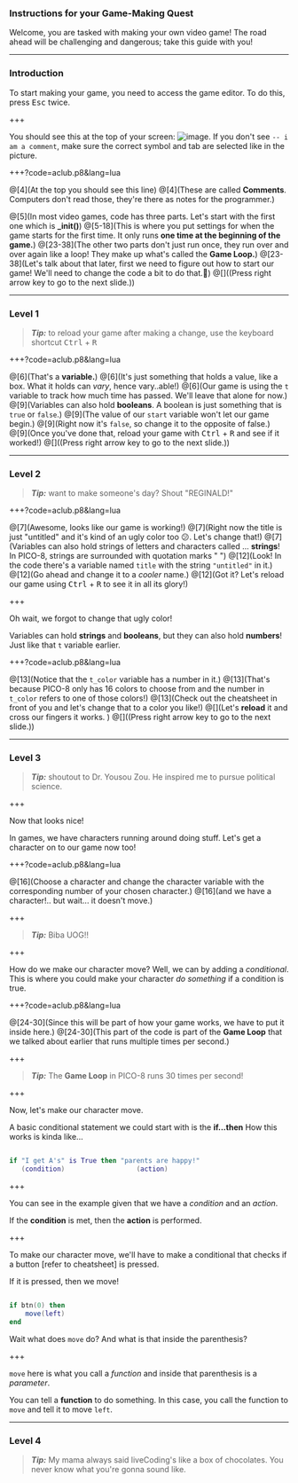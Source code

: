 ### Instructions for your Game-Making Quest

Welcome, you are tasked with making your own video game!
The road ahead will be challenging and dangerous; take this guide with you!

---

### Introduction


To start making your game, you need to access the game editor. To do this, press <kbd>Esc</kbd> twice. 

+++

You should see this at the top  of your screen: 
![image](https://cdn.discordapp.com/attachments/225825116888498176/375579230420860928/unknown.png). 
If you don't see `-- i am a comment`, make sure the correct symbol and tab are selected like in the picture.

+++?code=aclub.p8&lang=lua

@[4](At the top you should see this line)
@[4](These are called **Comments**. Computers don't read those, they're there as notes for the programmer.)

@[5](In most video games, code has three parts. Let's start with the first one which is **\_init()**)
@[5-18](This is where you put settings for when the game starts for the first time. It only runs  **one time at the beginning of the game.**)
@[23-38](The other two parts don't just run once, they run over and over again like a loop! They make up what's called the **Game Loop.**)
@[23-38](Let's talk about that later, first we need to figure out how to start our game! We'll need to change the code a bit to do that.🙂)
@[]((Press right arrow key to go to the next slide.)) 

---

### Level 1

> **_Tip:_** to reload your game after making a change, use the keyboard shortcut <kbd>Ctrl</kbd> + <kbd>R</kbd>

+++?code=aclub.p8&lang=lua

@[6](That's a **variable.**)
@[6](It's just something that holds a value, like a box. What it holds can _vary_, hence vary..able!)
@[6](Our game is using the `t` variable to track how much time has passed. We'll leave that alone for now.)
@[9](Variables can also hold **booleans**. A boolean is just something that is `true` or `false`.)
@[9](The value of our `start` variable won't let our game begin.)
@[9](Right now it's `false`, so change it to the opposite of false.)
@[9](Once you've done that, reload your game with <kbd>Ctrl</kbd> + <kbd>R</kbd> and see if it worked!)
@[]((Press right arrow key to go to the next slide.))

---

### Level 2

> **_Tip:_** want to make someone's day? Shout "REGINALD!"

+++?code=aclub.p8&lang=lua

@[7](Awesome, looks like our game is working!)
@[7](Right now the title is just "untitled" and it's kind of an ugly color too 😕. Let's change that!)
@[7](Variables can also hold strings of letters and characters called ... **strings**! In PICO-8, strings are surrounded with quotation marks " ") 
@[12](Look! In the code there's a variable named `title` with the string `"untitled"` in it.)
@[12](Go ahead and change it to a *cooler* name.)
@[12](Got it? Let's reload our game using <kbd>Ctrl</kbd> + <kbd>R</kbd> to see it in all its glory!)

+++

Oh wait, we forgot to change that ugly color!

Variables can hold **strings** and **booleans**, but they can also hold **numbers**! Just like that `t` variable earlier.

+++?code=aclub.p8&lang=lua

@[13](Notice that the `t_color` variable has a number in it.)
@[13](That's because PICO-8 only has 16 colors to choose from and the number in `t_color` refers to one of those colors!)
@[13](Check out the cheatsheet in front of you and let's change that to a color you like!)
@[](Let's **reload** it and cross our fingers it works. )
@[]((Press right arrow key to go to the next slide.))


---

### Level 3

> **_Tip:_** shoutout to Dr. Yousou Zou. He inspired me to pursue political science.

+++

Now that looks nice!

In games, we have characters running around doing stuff. Let's get a character on to our game now too!

+++?code=aclub.p8&lang=lua

@[16](Choose a character and change the character variable with the corresponding number of your chosen character.)
@[16](and we have a character!.. but wait... it doesn't move.)

+++

> **_Tip:_** Biba UOG!!

+++

How do we make our character move? Well, we can by adding a *conditional*. This is where you could make your character *do something* if a condition is true.

+++?code=aclub.p8&lang=lua

@[24-30](Since this will be part of how your game works, we have to put it inside here.)
@[24-30](This part of the code is part of the **Game Loop** that we talked about earlier that runs multiple times per second.)

+++

> **_Tip:_** The **Game Loop** in PICO-8 runs 30 times per second!

+++

Now, let's make our character move.

A basic conditional statement we could start with is the **if...then** How this works is kinda like...

```lua

if "I get A's" is True then "parents are happy!"
   (condition)                  (action)

 ```

+++

You can see in the example given that we have a *condition* and an *action*. 

If the **condition** is met, then the **action** is performed. 

+++

 To make our character move, we'll have to make a conditional that checks if a button [refer to cheatsheet] is pressed.

 If it is pressed, then we move!

```lua

if btn(0) then
	move(left)
end
```

Wait what does `move` do? And what is that inside the parenthesis?

+++

`move` here is what you call a *function* and inside that parenthesis is a *parameter*. 

You can tell a **function** to do something. In this case, you call the function to `move` and tell it to move `left`.

---

### Level 4

> **_Tip:_** My mama always said liveCoding's like a box of chocolates. You never know what you're gonna sound like.
